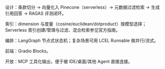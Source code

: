 设计：条款切分 → 向量化入 Pinecone（serverless）→ 元数据过滤检索 → 生成引用回答 → RAGAS 评测闭环。

索引：dimension 与度量（cosine/euclidean/dotproduct）按模型选择；Serverless 索引创建/管理与过滤、混合检索参见官方指南。

编排：LangGraph 节点式状态机；复杂场景可用 LCEL Runnable 做并行/流式。

前端：Gradio Blocks。

开放：MCP 工具化输出，便于被 IDE/桌面/其他 Agent 直接连接。